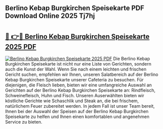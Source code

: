 ## Berlino Kebap Burgkirchen Speisekarte PDF Download Online 2025 Tj7hj

# <h2><a href="http://gcdhwx.nevu.top/?p=Berlino+Kebap+Burgkirchen+Speisekarte">🔗 👉🔴 Berlino Kebap Burgkirchen Speisekarte 2025 PDF</a></h2>

[![Berlino Kebap Burgkirchen Speisekarte 2025 PDF](https://i.imgur.com/dBaPXMq.png)](http://gcdhwx.nevu.top/?p=Berlino+Kebap+Burgkirchen+Speisekarte)
Die Berlino Kebap Burgkirchen Speisekarte ist nicht nur eine Liste von Gerichten, sondern auch die Kunst der Wahl. Wenn Sie nach einem leichten und frischen Gericht suchen, empfehlen wir Ihnen, unseren Salatbereich auf der Berlino Kebap Burgkirchen Speisekarte unserer Cafeteria zu besuchen. Für diejenigen, die Fleisch lieben, bieten wir eine umfangreiche Auswahl an Gerichten auf der Berlino Kebap Burgkirchen Speisekarte an: Rindfleisch, Schweinefleisch, Huhn und Fisch. Unseren Auserwählten bieten wir köstliche Gerichte wie Schaschlik und Steak an, die bei frischem, natürlichem Feuer zubereitet werden. In jedem Fall ist unser Team bereit, Ihnen bei der Auswahl der Speisen auf der Berlino Kebap Burgkirchen Speisekarte zu helfen und Ihnen einen komfortablen und angenehmen Service zu bieten.
